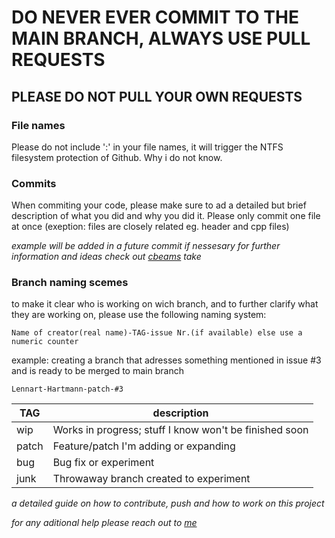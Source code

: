 # **DO NEVER EVER COMMIT TO THE MAIN BRANCH, ALWAYS USE PULL REQUESTS**
## **PLEASE DO NOT PULL YOUR OWN REQUESTS**

### File names
Please do not include ':' in your file names, it will trigger the NTFS filesystem protection of Github. Why i do not know.
### Commits
When commiting your code, please make sure to ad a detailed but brief description of what you did and why you did it.
Please only commit one file at once (exeption: files are closely related eg. header and cpp files)

*example will be added in a future commit if nessesary*
*for further information and ideas check out [cbeams](https://cbea.ms/git-commit/) take*


### Branch naming scemes
to make it clear who is working on wich branch, and to further clarify what they are working on, please use the following naming system:
```
Name of creator(real name)-TAG-issue Nr.(if available) else use a numeric counter
```
example:
creating a branch that adresses something mentioned in issue #3 and is ready to be merged to main branch
```
Lennart-Hartmann-patch-#3
```

|TAG|description|
|--|--|
|wip|Works in progress; stuff I know won't be finished soon  |
|patch|Feature/patch I'm adding or expanding  |
|bug| Bug fix or experiment|
|junk| Throwaway branch created to experiment|



*a detailed guide on how to contribute, push and how to work on this project*

  

*for any aditional help please reach out to [me](https://www.github.com/RobsizocktUni)*
